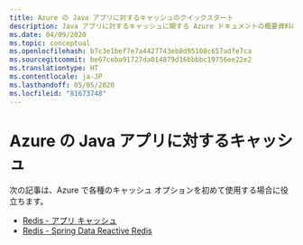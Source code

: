 ```yaml
---
title: Azure の Java アプリに対するキャッシュのクイックスタート
description: Java アプリに対するキャッシュに関する Azure ドキュメントの概要資料の一覧です。
ms.date: 04/09/2020
ms.topic: conceptual
ms.openlocfilehash: b7c3e1bef7e7a4427743eb8d95108c657adfe7ca
ms.sourcegitcommit: be67ceba91727da014879d16bbbbc19756ee22e2
ms.translationtype: HT
ms.contentlocale: ja-JP
ms.lasthandoff: 05/05/2020
ms.locfileid: "81673748"
---
```

# <a name="caching-for-java-apps-on-azure"></a>Azure の Java アプリに対するキャッシュ

次の記事は、Azure で各種のキャッシュ オプションを初めて使用する場合に役立ちます。

- [Redis - アプリ キャッシュ](/azure/azure-cache-for-redis/cache-java-get-started)
- [Redis - Spring Data Reactive Redis](/azure/developer/java/spring-framework/configure-spring-boot-initializer-java-app-with-redis-cache)
